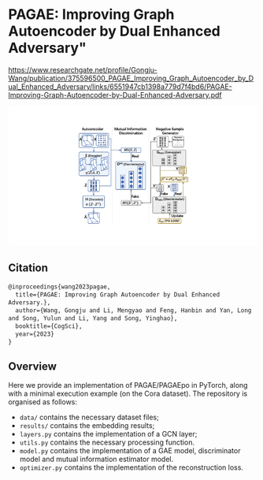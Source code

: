 # PAGAE: Improving Graph Autoencoder by Dual Enhanced Adversary"

https://www.researchgate.net/profile/Gongju-Wang/publication/375596500_PAGAE_Improving_Graph_Autoencoder_by_Dual_Enhanced_Adversary/links/6551947cb1398a779d7f4bd6/PAGAE-Improving-Graph-Autoencoder-by-Dual-Enhanced-Adversary.pdf

![model](./img/model.png)

## Citation
```
@inproceedings{wang2023pagae,
  title={PAGAE: Improving Graph Autoencoder by Dual Enhanced Adversary.},
  author={Wang, Gongju and Li, Mengyao and Feng, Hanbin and Yan, Long and Song, Yulun and Li, Yang and Song, Yinghao},
  booktitle={CogSci},
  year={2023}
}
```

## Overview
Here we provide an implementation of PAGAE/PAGAEpo in PyTorch, along with a minimal execution example (on the Cora dataset). The repository is organised as follows:
- `data/` contains the necessary dataset files;
- `results/` contains the embedding results;
- `layers.py` contains the implementation of a GCN layer;
- `utils.py` contains the necessary processing function.
- `model.py` contains the implementation of a GAE model, discriminator model and mutual information estimator model.
- `optimizer.py` contains the implementation of the reconstruction loss.

